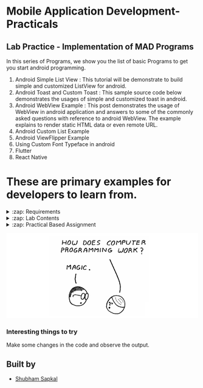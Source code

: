 # Mobile Application Development-Practicals

## Lab Practice - Implementation of MAD Programs

In this series of Programs, we show you the list of basic Programs to get you start android programming.

1. Android Simple List View : This tutorial will be demonstrate to build simple and customized ListView for android.
2. Android Toast and Custom Toast : This sample source code below demonstrates the usages of simple and customized toast in android.
3. Android WebView Example : This post demonstrates the usage of WebView in android application and answers to some of the commonly asked questions with reference to android WebView. The example explains to render static HTML data or even remote URL.
4. Android Custom List Example
5. Android ViewFlipper Example
6. Using Custom Font Typeface in android
7. Flutter
8. React Native

# These are primary examples for developers to learn from.

<details>
  <summary>:zap: Requirements</summary>
  <br/>


## [Android Studio](https://developer.android.com/studio?gclid=CjwKCAjw0a-SBhBkEiwApljU0tSLtq8RdH73SO2-ObjCt1NFsTKCqkMt6-qe8-zLs-hYWm_zKxYKEhoCQAwQAvD_BwE&gclsrc=aw.ds)

## [VS Code](https://code.visualstudio.com/)

</details>
<details>
  <summary>:zap: Lab Contents</summary>
  <br/>

- [1. Practical (A)](https://github.com/Realocity/Mobile-Application-Development-Practical-Assignments/tree/main/Assignment%2001/program01)

- [1. Practical (B)](https://github.com/Realocity/Mobile-Application-Development-Practical-Assignments/tree/main/Assignment%2001/program02)

- [1. Practical (C)](https://github.com/Realocity/Mobile-Application-Development-Practical-Assignments/tree/main/Assignment%2001/program03)

- [1. Practical (D)](https://github.com/Realocity/Mobile-Application-Development-Practical-Assignments/tree/main/Assignment%2001/program04)

- [2. Write an android code to make phone call using Intent](https://github.com/Realocity/Mobile-Application-Development-Practical-Assignments/tree/main/Assignment%2002/program02)

- [3. Write an android code to turn ON/OFF Bluetooth](https://github.com/Realocity/Mobile-Application-Development-Practical-Assignments/tree/main/Assignment%2002/program03)

- [4. Write an android code to turn ON /OFF the Wi-Fi](https://github.com/Realocity/Mobile-Application-Development-Practical-Assignments/tree/main/Assignment%2002/program04)

- [5. Design android application for login activity. Write android code to check login credentials with username = "mca" and password = "android". Display appropriate toast message to the user.](https://github.com/Realocity/Mobile-Application-Development-Practical-Assignments/tree/main/Assignment%2002/program05)

- [6. Create a fragment that has its own UI and enable your activities to communicate with fragments.](https://github.com/Realocity/Mobile-Application-Development-Practical-Assignments/tree/main/Assignment%2002/program06)

- [7. Demonstrate Array Adapter using List View to display list of fruits.](https://github.com/Realocity/Mobile-Application-Development-Practical-Assignments/tree/main/Assignment%2002/program07)

- [8. Write an application to demonstrate Alert Dialog Box in android](https://github.com/Realocity/Mobile-Application-Development-Practical-Assignments/tree/main/Assignment%2002/program08)

- [9. Demonstrate Options Menu, Context Menu and Popup Menu in android](https://github.com/Realocity/Mobile-Application-Development-Practical-Assignments/tree/main/Assignment%2002/program09)

- [10. Write an application to produce Notification](https://github.com/Realocity/Mobile-Application-Development-Practical-Assignments/tree/main/Assignment%2003/program10)

- [11. Write an android application using SQLite to create table and perform CRUD operations (Example. COURSE table (ID, Name, Duration, Description), perform ADD, UPDATE, DELETE and READ operations)](https://github.com/Realocity/Mobile-Application-Development-Practical-Assignments/tree/main/Assignment%2003/program11)

- [12. Create an Android app, powered by Firebase Realtime database that supports: Adding Data to Firebase Realtime database, Retrieving Data from Firebase and Deleting data from firebase data.](https://github.com/Realocity/Mobile-Application-Development-Practical-Assignments/tree/main/Assignment%2003/program12)

- [13. Demonstrate WebView to display the web pages in an android application.](https://github.com/Realocity/Mobile-Application-Development-Practical-Assignments/tree/main/Assignment%2003/program13)

- [14. Write an android app to write JSON data into a file and read JSON data from created file.](https://github.com/Realocity/Mobile-Application-Development-Practical-Assignments/tree/main/Assignment%2003/program14)

- [15. Write an application to display a PDF as an image in React app using URL](https://github.com/Realocity/Mobile-Application-Development-Practical-Assignments/tree/main/Assignment%2003/program15)

- [16. Develop simple flutter application to open a browser using Android SDK](https://github.com/Realocity/Mobile-Application-Development-Practical-Assignments/tree/main/Assignment%2003/program16)

</details>

<details>
  <summary>:zap: Practical Based Assignment</summary>
  <br/>

- [1.Develop an android app for simple dice roller game](https://github.com/Realocity/Mobile-Application-Development-Practical-Assignments/tree/main/Practical%20based%20Assignment/program01)

- [2.ANDROID APP FOR THE COMPASS (Develop a simple compass app that will utilize the internal accelerometer and magnetometer sensors of the Android device.)](https://github.com/Realocity/Mobile-Application-Development-Practical-Assignments/tree/main/Practical%20based%20Assignment/program02)

- [3.ANDRIOD APP SHOW MY LOCATION: USING GPS AND MAPS (use maps and geolocation data from GPS in your apps)](https://github.com/Realocity/Mobile-Application-Development-Practical-Assignments/tree/main/Practical%20based%20Assignment/program03)

</details>

![Intro User Image](https://github.com/Realocity/JAVA_Practical/blob/main/assets/intro.png)

### Interesting things to try

Make some changes in the code and observe the output.

## Built by

- [Shubham Sapkal](https://github.com/Realocity)
